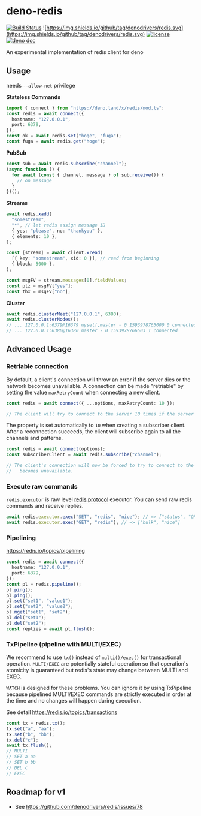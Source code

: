 # deno-redis

[![Build Status](https://github.com/denodrivers/redis/workflows/CI/badge.svg)](https://github.com/denodrivers/redis/actions)
![https://img.shields.io/github/tag/denodrivers/redis.svg](https://img.shields.io/github/tag/denodrivers/redis.svg)
[![license](https://img.shields.io/github/license/denodrivers/redis.svg)](https://github.com/denodrivers/redis)
[![deno doc](https://doc.deno.land/badge.svg)](https://doc.deno.land/https/deno.land/x/redis/mod.ts)

An experimental implementation of redis client for deno

## Usage

needs `--allow-net` privilege

**Stateless Commands**

```ts
import { connect } from "https://deno.land/x/redis/mod.ts";
const redis = await connect({
  hostname: "127.0.0.1",
  port: 6379,
});
const ok = await redis.set("hoge", "fuga");
const fuga = await redis.get("hoge");
```

**PubSub**

```ts
const sub = await redis.subscribe("channel");
(async function () {
  for await (const { channel, message } of sub.receive()) {
    // on message
  }
})();
```

**Streams**

```ts
await redis.xadd(
  "somestream",
  "*", // let redis assign message ID
  { yes: "please", no: "thankyou" },
  { elements: 10 },
);

const [stream] = await client.xread(
  [{ key: "somestream", xid: 0 }], // read from beginning
  { block: 5000 },
);

const msgFV = stream.messages[0].fieldValues;
const plz = msgFV["yes"];
const thx = msgFV["no"];
```

**Cluster**

```ts
await redis.clusterMeet("127.0.0.1", 6380);
await redis.clusterNodes();
// ... 127.0.0.1:6379@16379 myself,master - 0 1593978765000 0 connected
// ... 127.0.0.1:6380@16380 master - 0 1593978766503 1 connected
```

## Advanced Usage

### Retriable connection

By default, a client's connection will throw an error if the server dies or the
network becomes unavailable. A connection can be made "retriable" by setting the
value `maxRetryCount` when connecting a new client.

```ts
const redis = await connect({ ...options, maxRetryCount: 10 });

// The client will try to connect to the server 10 times if the server dies or the network becomes unavailable.
```

The property is set automatically to `10` when creating a subscriber client.
After a reconnection succeeds, the client will subscribe again to all the
channels and patterns.

```ts
const redis = await connect(options);
const subscriberClient = await redis.subscribe("channel");

// The client's connection will now be forced to try to connect to the server 10 times if the server dies or the network
//   becomes unavailable.
```

### Execute raw commands

`redis.executor` is raw level [redis protocol](https://redis.io/topics/protocol)
executor. You can send raw redis commands and receive replies.

```ts
await redis.executor.exec("SET", "redis", "nice"); // => ["status", "OK"]
await redis.executor.exec("GET", "redis"); // => ["bulk", "nice"]
```

### Pipelining

https://redis.io/topics/pipelining

```ts
const redis = await connect({
  hostname: "127.0.0.1",
  port: 6379,
});
const pl = redis.pipeline();
pl.ping();
pl.ping();
pl.set("set1", "value1");
pl.set("set2", "value2");
pl.mget("set1", "set2");
pl.del("set1");
pl.del("set2");
const replies = await pl.flush();
```

### TxPipeline (pipeline with MULTI/EXEC)

We recommend to use `tx()` instead of `multi()/exec()` for transactional
operation. `MULTI/EXEC` are potentially stateful operation so that operation's
atomicity is guaranteed but redis's state may change between MULTI and EXEC.

`WATCH` is designed for these problems. You can ignore it by using TxPipeline
because pipelined MULTI/EXEC commands are strictly executed in order at the time
and no changes will happen during execution.

See detail https://redis.io/topics/transactions

```ts
const tx = redis.tx();
tx.set("a", "aa");
tx.set("b", "bb");
tx.del("c");
await tx.flush();
// MULTI
// SET a aa
// SET b bb
// DEL c
// EXEC
```

## Roadmap for v1

- See https://github.com/denodrivers/redis/issues/78
